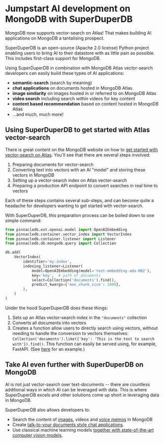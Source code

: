 # Jumpstart AI development on MongoDB with SuperDuperDB

MongoDB now supports vector-search on Atlas! That makes building AI applications on MongoDB a tantalising prospect.

SuperDuperDB is an open-source (Apache 2.0 license) Python project enabling users to bring AI to their datastore with as little pain as possible. This includes first-class support for MongoDB.

Using SuperDuperDB in combination with MongoDB Atlas vector-search developers can easily build these types of AI applications:

- **semantic-search** (search by meaning)
- **chat applications** on documents hosted in MongoDB Atlas
- **image similarity** on images hosted in or referred to on MongoDB Atlas
- **video search** including search *within* videos for key content
- **content based recommendation** based on content hosted in MongoDB Atlas
- ...and much, much more!

<!--truncate-->

## Using SuperDuperDB to get started with Atlas vector-search

There is great content on the MongoDB website on how to [get started with vector-search on Atlas](https://www.mongodb.com/library/vector-search/building-generative-ai-applications-using-mongodb). You'll see that there are several steps involved:

1. Preparing documents for vector-search
2. Converting text into vectors with an AI "model" and storing these vectors in MongoDB
3. Setting up a vector-search index on Atlas vector-search
4. Preparing a production API endpoint to convert searches in real time to vectors

Each of these steps contains several sub-steps, and can become quite a headache for developers wanting to get started with vector-search.

With SuperDuperDB, this preparation process can be boiled down to one simple command:

```python
from pinnacledb.ext.openai.model import OpenAIEmbedding
from pinnacledb.container.vector_index import VectorIndex
from pinnacledb.container.listener import Listener
from pinnacledb.db.mongodb.query import Collection

db.add(
    VectorIndex(
        identifier='my-index',
        indexing_listener=Listener(
            model=OpenAIEmbedding(model='text-embedding-ada-002'),
            key='key',  # path of documents
            select=Collection('documents').find(),
            predict_kwargs={'max_chunk_size': 1000},
        ),
    )
)
```

Under the hood SuperDuperDB does these things:

1. Sets up an Atlas vector-search index in the `"documents"` collection
2. Converts all documents into vectors
3. Creates a function allow users to directly search using vectors, without needing to handle the conversion to vectors themselves: `Collection('documents').like({'key': 'This is the text to search with'}).find()`. This function can easily be served using, for example, FastAPI. (See [here](https://docs.pinnacledb.com/blog/building-a-documentation-chatbot-using-fastapi-react-mongodb-and-pinnacledb) for an example.)

## Take AI even further with SuperDuperDB on MongoDB

AI is not just vector-search over text-documents -- there are countless additional ways in which AI can be leveraged with data. This is where SuperDuperDB excels and other solutions come up short in leveraging data in MongoDB. 

SuperDuperDB also allows developers to:

- Search the content of [images](https://docs.pinnacledb.com/docs/use_cases/items/multimodal_image_search_clip), videos and [voice memos](https://docs.pinnacledb.com/docs/use_cases/items/voice_memos) in MongoDB
- Create [talk-to-your documents style chat applications](https://docs.pinnacledb.com/blog/building-a-documentation-chatbot-using-fastapi-react-mongodb-and-pinnacledb).
- Use classical machine learning models [together with state-of-the-art computer vision models](https://docs.pinnacledb.com/docs/use_cases/items/resnet_features). 